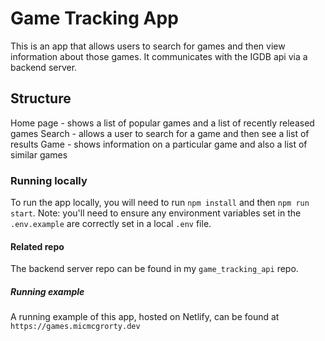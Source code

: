 # Game Tracking App

This is an app that allows users to search for games and then view information about those games. It communicates with the IGDB api via a backend server.

## Structure

Home page - shows a list of popular games and a list of recently released games
Search - allows a user to search for a game and then see a list of results
Game - shows information on a particular game and also a list of similar games

### Running locally

To run the app locally, you will need to run `npm install` and then `npm run start`. Note: you'll need to ensure any environment variables set in the `.env.example` are correctly set in a local `.env` file.

#### Related repo

The backend server repo can be found in my `game_tracking_api` repo.

##### Running example

A running example of this app, hosted on Netlify, can be found at `https://games.micmcgrorty.dev`
